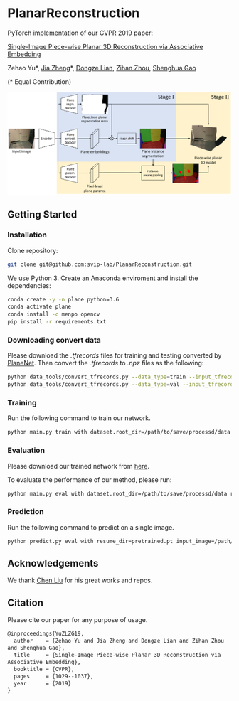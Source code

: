 # PlanarReconstruction

PyTorch implementation of our CVPR 2019 paper:

[Single-Image Piece-wise Planar 3D Reconstruction via Associative Embedding](https://arxiv.org/pdf/1902.09777.pdf)

Zehao Yu\*, [Jia Zheng](https://bertjiazheng.github.io/)\*, [Dongze Lian](https://svip-lab.github.io/team/liandz.html), [Zihan Zhou](https://faculty.ist.psu.edu/zzhou/Home.html), [Shenghua Gao](http://sist.shanghaitech.edu.cn/sist_en/2018/0820/c3846a31775/page.htm)

(\* Equal Contribution)

<img src="misc/pipeline.jpg" width="800">

## Getting Started

### Installation

Clone repository:
```bash
git clone git@github.com:svip-lab/PlanarReconstruction.git
```

We use Python 3. Create an Anaconda enviroment and install the dependencies:
```bash
conda create -y -n plane python=3.6
conda activate plane
conda install -c menpo opencv
pip install -r requirements.txt
```

### Downloading  convert data
Please download the *.tfrecords* files for training and testing converted by [PlaneNet](https://github.com/art-programmer/PlaneNet). 
Then convert the *.tfrecords* to *.npz* files as the following:
```bash
python data_tools/convert_tfrecords.py --data_type=train --input_tfrecords_file=/path/to/planes_scannet_train.tfrecords --output_dir=/path/to/save/processd/data
python data_tools/convert_tfrecords.py --data_type=val --input_tfrecords_file=/path/to/planes_scannet_val.tfrecords --output_dir=/path/to/save/processd/data
```

### Training
Run the following command to train our network. 
```bash
python main.py train with dataset.root_dir=/path/to/save/processd/data
```

### Evaluation
Please download our trained network from [here](https://drive.google.com/file/d/1Aa1Jb0CGpiYXKHeTwpXAwcwu_yEqdkte/view?usp=sharing).

To evaluate the performance of our method, please run:
```bash
python main.py eval with dataset.root_dir=/path/to/save/processd/data resume_dir=pretrained.pt dataset.batch_size=1
```

### Prediction
Run the following command to predict on a single image.
```bash
python predict.py eval with resume_dir=pretrained.pt input_image=/path/to/image 
```

## Acknowledgements
We thank [Chen Liu](http://art-programmer.github.io/index.html) for his great works and repos.

## Citation
Please cite our paper for any purpose of usage.
```
@inproceedings{YuZLZG19,
  author    = {Zehao Yu and Jia Zheng and Dongze Lian and Zihan Zhou and Shenghua Gao},
  title     = {Single-Image Piece-wise Planar 3D Reconstruction via Associative Embedding},
  booktitle = {CVPR},
  pages     = {1029--1037},
  year      = {2019}
}
```
